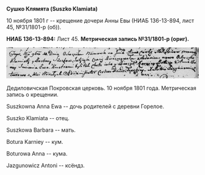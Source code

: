 **Сушко Клямята (Suszko Klamiata)**

10 ноября 1801 г -- крещение дочери Анны Евы (НИАБ 136-13-894, лист 45,
№31/1801-р (об)).

**НИАБ 136-13-894:** Лист 45. **Метрическая запись №31/1801-р (ориг).**

![](./media/bc94f81e611563c55f59a95c64d4ccb1df844de0.png)

Дедиловичская Покровская церковь. 10 ноября 1801 года. Метрическая
запись о крещении.

Suszkowna Anna Ewa -- дочь родителей с деревни Горелое.

Suszko Klamiata -- отец.

Suszkowa Barbara -- мать.

Botura Karniey -- кум.

Boturowa Anna -- кума.

Jazgunowicz Antoni -- ксёндз.
